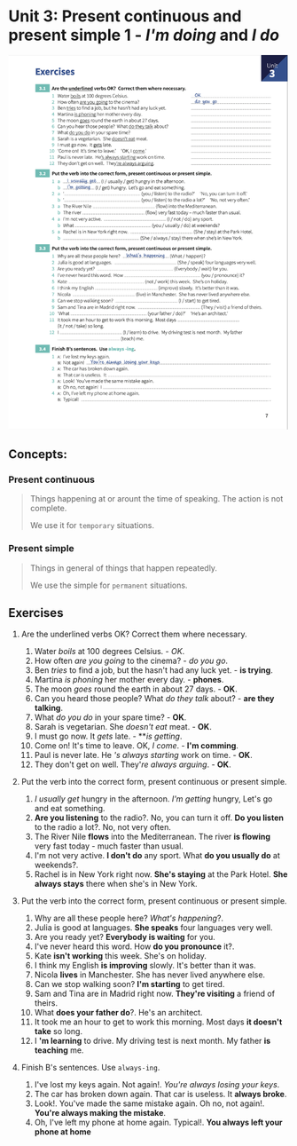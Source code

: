 # Unit 3: Present continuous and present simple 1 - _I'm doing_ and _I do_

![Sheet](images/unit_3-present_continuous_and_present_simple_exercises.png)

## Concepts:

### Present continuous
> Things happening at or arount the time of speaking. The action is not complete.
>
> We use it for `temporary` situations.

### Present simple
> Things in general of things that happen repeatedly.
>
> We use the simple for `permanent` situations.

## Exercises

1. Are the underlined verbs OK? Correct them where necessary.

    1. Water _boils_ at 100 degrees Celsius. - _OK_.
    2. How often _are you going_ to the cinema? - _do you go_.
    3. Ben _tries_ to find a job, but the hasn't had any luck yet. - **is trying**.
    4. Martina _is phoning_ her mother every day. - **phones**.
    5. The moon _goes_ round the earth in about 27 days. - **OK**.
    6. Can you heard those people? What _do they talk_ about? - **are they talking**.
    7. What _do you do_ in your spare time? - **OK**.
    8. Sarah is vegetarian. She _doesn't eat_ meat. - **OK**.
    9. I must go now. It _gets_ late. - ***is getting*.
    10. Come on! It's time to leave. OK, _I come_. - **I'm comming**.
    11. Paul is never late. He _'s always starting_ work on time. - **OK**.
    12. They don't get on well. They'_re always arguing_. - **OK**.

2. Put the verb into the correct form, present continuous or present simple.

    1. _I usually get_ hungry in the afternoon.
    _I'm getting_ hungry, Let's go and eat something.
    2. **Are you listening** to the radio?. No, you can turn it off.
    **Do you listen** to the radio a lot?. No, not very often.
    3. The River Nile **flows** into the Mediterranean.
    The river **is flowing** very fast today - much faster than usual.
    4. I'm not very active. **I don't do** any sport.
    What **do you usually do** at weekends?.
    5. Rachel is in New York right now. **She's staying** at the Park Hotel.
    **She always stays** there when she's in New York.

3. Put the verb into the correct form, present continuous or present simple.

    1. Why are all these people here? _What's happening_?.
    2. Julia is good at languages. **She speaks** four languages very well.
    3. Are you ready yet? **Everybody is waiting** for you.
    4. I've never heard this word. How **do you pronounce** it?.
    5. Kate **isn't working** this week. She's on holiday.
    6. I think my English **is improving** slowly. It's better than it was.
    7. Nicola **lives** in Manchester. She has never lived anywhere else.
    8. Can we stop walking soon? **I'm starting** to get tired.
    9. Sam and Tina are in Madrid right now. **They're visiting** a friend of theirs.
    10. What **does your father do**?. He's an architect.
    11. It took me an hour to get to work this morning. Most days **it doesn't take** so long.
    12. I **'m learning** to drive. My driving test is next month. My father **is teaching** me.

4. Finish B's sentences. Use `always-ing`.

    1. I've lost my keys again.
    Not again!. _You're always losing your keys_.
    2. The car has broken down again.
    That car is useless. It **always broke**.
    3. Look!. You've made the same mistake again.
    Oh no, not again!. **You're always making the mistake**.
    4. Oh, I've left my phone at home again.
    Typical!. **You always left your phone at home**